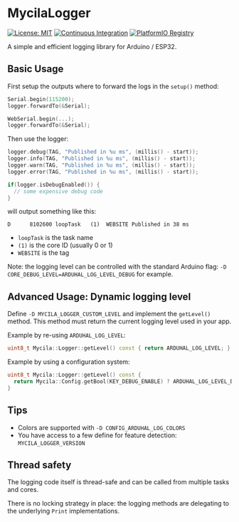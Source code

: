 # MycilaLogger

[![License: MIT](https://img.shields.io/badge/License-MIT-yellow.svg)](https://opensource.org/licenses/MIT)
[![Continuous Integration](https://github.com/mathieucarbou/MycilaLogger/actions/workflows/ci.yml/badge.svg)](https://github.com/mathieucarbou/MycilaLogger/actions/workflows/ci.yml)
[![PlatformIO Registry](https://badges.registry.platformio.org/packages/mathieucarbou/library/MycilaLogger.svg)](https://registry.platformio.org/libraries/mathieucarbou/MycilaLogger)

A simple and efficient logging library for Arduino / ESP32.

## Basic Usage

First setup the outputs where to forward the logs in the `setup()` method:

```c++
Serial.begin(115200);
logger.forwardTo(&Serial);

WebSerial.begin(...);
logger.forwardTo(&Serial);
```

Then use the logger:

```c++
logger.debug(TAG, "Published in %u ms", (millis() - start));
logger.info(TAG, "Published in %u ms", (millis() - start));
logger.warn(TAG, "Published in %u ms", (millis() - start));
logger.error(TAG, "Published in %u ms", (millis() - start));

if(logger.isDebugEnabled()) {
  // some expensive debug code
}
```

will output something like this:

```
D      8102600 loopTask   (1)  WEBSITE Published in 38 ms
```

- `loopTask` is the task name
- `(1)` is the core ID (usually 0 or 1)
- `WEBSITE` is the tag

Note: the logging level can be controlled with the standard Arduino flag: `-D CORE_DEBUG_LEVEL=ARDUHAL_LOG_LEVEL_DEBUG` for example.

## Advanced Usage: Dynamic logging level

Define `-D MYCILA_LOGGER_CUSTOM_LEVEL` and implement the `getLevel()` method.
This method must return the current logging level used in your app.

Example by re-using `ARDUHAL_LOG_LEVEL`:

```c++
uint8_t Mycila::Logger::getLevel() const { return ARDUHAL_LOG_LEVEL; }
```

Example by using a configuration system:

```c++
uint8_t Mycila::Logger::getLevel() const {
  return Mycila::Config.getBool(KEY_DEBUG_ENABLE) ? ARDUHAL_LOG_LEVEL_DEBUG : ARDUHAL_LOG_LEVEL_INFO;
}
```

## Tips

- Colors are supported with `-D CONFIG_ARDUHAL_LOG_COLORS`
- You have access to a few define for feature detection: `MYCILA_LOGGER_VERSION`

## Thread safety

The logging code itself is thread-safe and can be called from multiple tasks and cores.

There is no locking strategy in place: the logging methods are delegating to the underlying `Print` implementations.
